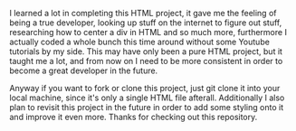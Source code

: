 I learned a lot in completing this HTML project, it gave me the feeling of being a true developer, looking up stuff on the internet to figure out stuff, researching
how to center a div in HTML and so much more, furthermore I actually coded a whole bunch this time around without some Youtube tutorials by my side. This may have 
only been a pure HTML project, but it taught me a lot, and from now on I need to be more consistent in order to become a great developer in the future.

Anyway if you want to fork or clone this project, just git clone it into your local machine, since it's only a single HTML file afterall. Additionally I also plan to revisit this
project in the future in order to add some styling onto it and improve it even more. Thanks for checking out this repository.
